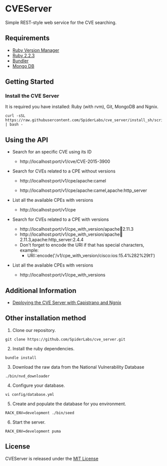 # CVEServer

Simple REST-style web service for the CVE searching.

## Requirements

  * [Ruby Version Manager](https://rvm.io)
  * [Ruby 2.2.3](https://www.ruby-lang.org)
  * [Bundler](http://bundler.io)
  * [Mongo DB](https://www.mongodb.org)

## Getting Started

### Install the CVE Server

It is required you have installed: Ruby (with rvm), Git, MongoDB and Ngnix.

```
curl -sSL  https://raw.githubusercontent.com/SpiderLabs/cve_server/install_sh/scripts/install.sh | bash -
```

## Using the API

* Search for an specific CVE using its ID

  * http://localhost:port/v1/cve/CVE-2015-3900

* Search for CVEs related to a CPE without versions

  * http://localhost:port/v1/cpe/apache:camel

  * http://localhost:port/v1/cpe/apache:camel,apache:http_server

* List all the available CPEs with versions

  * http://localhost:port/v1/cpe

* Search for CVEs related to a CPE with versions

  * http://localhost:port/v1/cpe_with_version/apache:camel:2.11.3
  * http://localhost:port/v1/cpe_with_version/apache:camel:2.11.3,apache:http_server:2.4.4
  * Don't forget to encode the URI if that has special characters, example:
    * URI::encode('/v1/cpe_with_version/cisco:ios:15.4%282%29t1')

* List all the available CPEs with versions

  * http://localhost:port/v1/cpe_with_versions

## Additional Information

  * [Deploying the CVE Server with Capistrano and Ngnix](https://github.com/SpiderLabs/cve_server/wiki/Deploying-the-CVE-Server-with-Capistrano-and-Ngnix)

## Other installation method

  1. Clone our repository.

    git clone https://github.com/SpiderLabs/cve_server.git

  2. Install the ruby dependencies.

    bundle install

  3. Download the raw data from the National Vulnerability Database

    ./bin/nvd_downloader

  4. Configure your database.

    vi config/database.yml

  5. Create and populate the database for you environment.

    RACK_ENV=development ./bin/seed

  6. Start the server.

    RACK_ENV=development puma

## License
  CVEServer is released under the [MIT License](http://www.opensource.org/licenses/MIT)
